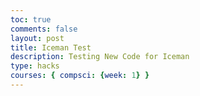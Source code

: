 ```yaml
---
toc: true
comments: false
layout: post
title: Iceman Test
description: Testing New Code for Iceman
type: hacks
courses: { compsci: {week: 1} }
---
```


<body>
    <div>
        <canvas id="spriteContainer"> <!-- Within the base div is a canvas. An HTML canvas is used only for graphics. It allows the user to access some basic functions related to the image created on the canvas (including animation) -->
        </canvas>
    </div>
</body>

<script>
    // start on page load
    window.addEventListener('load', function () {
        const canvas = document.getElementById('spriteContainer');
        const ctx = canvas.getContext('2d');
        const SPRITE_WIDTH = 52.54;  // matches sprite pixel width
        const SPRITE_HEIGHT = 95; // matches sprite pixel height
        const SCALE_FACTOR = 2;  // control size of sprite on canvas
        const FRAME_LIMIT = 22;  // number of frames per row, this code assume each row is same

        canvas.width = SPRITE_WIDTH * SCALE_FACTOR*8;
        canvas.height = SPRITE_HEIGHT * SCALE_FACTOR;

        // Create an Image object
        const icemanImage = new Image();

        // Set the src attribute
        icemanImage.src = "{{site.baseurl}}/images/Iceman flipped.png"; // Change the image path here

        // Wait for the image to load
        icemanImage.onload = function () {
            class Iceman {
                constructor() {
                    this.image = icemanImage; // Use the loaded image
                    this.spriteWidth = SPRITE_WIDTH;
                    this.spriteHeight = SPRITE_HEIGHT;
                    this.width = this.spriteWidth;
                    this.height = this.spriteHeight;
                    this.x = canvas.width; // Start from the right edge of the canvas
                    this.y = 0
                    this.scale = SCALE_FACTOR;
                    this.minFrame = 0;
                    this.maxFrame = FRAME_LIMIT;
                    this.frameX = 0;
                    this.frameY = 0;
                    this.velocityX = -7; // Negative value to move from right to left
                     this.appearInterval = Math.random() * 5000 + 1000; // Random appear interval in milliseconds
                    this.lastAppearTime = 0;
                }

                // draw dog object
                draw(context) {
                    context.drawImage(
                        this.image,
                        this.frameX * this.spriteWidth,
                        this.frameY * this.spriteHeight,
                        this.spriteWidth,
                        this.spriteHeight,
                        this.x,
                        this.y,
                        this.width * this.scale,
                        this.height * this.scale
                    );
                }

                // Define a glitch variable to control the glitch effect
                let glitch = 0;

                update() {
                    if (this.frameX < this.maxFrame) {
                        this.frameX++;
                    } else {
                        this.frameX = 0;
                    }

                    // Disappear and reappear the sprite 100 pixels forward
                    if (glitch > 0) {
                        this.x += this.velocityX;
                        glitch--;
                    } else {
                        this.x += this.velocityX;
                    }

                    // If the sprite goes beyond the canvas, make it reappear 100 pixels forward
                    if (this.x < -100) {
                        this.x = canvas.width;
                        glitch = 100; // Set the glitch variable to 100 to move it forward
                    }

                    // Randomly change the appearance interval
                    if (Math.random() < 0.05) {
                        this.appearInterval = Math.random() * 5000 + 1000; // Random appear interval
                    }
                }

            // dog object
            const iceman = new Iceman();

            // Animation recursive control function
            function animate() {
                // Clears the canvas to remove the previous frame.
                ctx.clearRect(0, 0, canvas.width, canvas.height);

                // Draws the current frame of the sprite.
                iceman.draw(ctx);

                // Updates the `frameX` property to prepare for the next frame in the sprite sheet.
                iceman.update();

                // Use setTimeout to introduce a delay before the next frame
                setTimeout(function () {
                    // Uses `requestAnimationFrame` to synchronize the animation loop with the display's refresh rate,
                    // ensuring smooth visuals. Call `animate` again to continue the animation loop.
                    requestAnimationFrame(animate);
                }, 50); // Set the timeout delay in milliseconds (e.g., 100ms = 0.1 second)
            }

            // Start the animation loop
            animate();
        };
    });
</script>